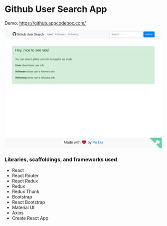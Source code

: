 # Github User Search App

Demo: https://github.appcodebox.com/

<div style="text-align:center; margin-bottom: 20px">
    <img src="./screenshot.png"/>
</div>

### Libraries, scaffoldings, and frameworks used

- React
- React Router
- React Redux
- Redux
- Redux Thunk
- Bootstrap
- React Bootstrap
- Material UI
- Axios
- Create React App

